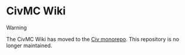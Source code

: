# CivMC Wiki

> [!WARNING]
> The CivMC Wiki has moved to the [Civ monorepo](https://github.com/CivMC/Civ/tree/main/docs). This repository is no longer maintained.
